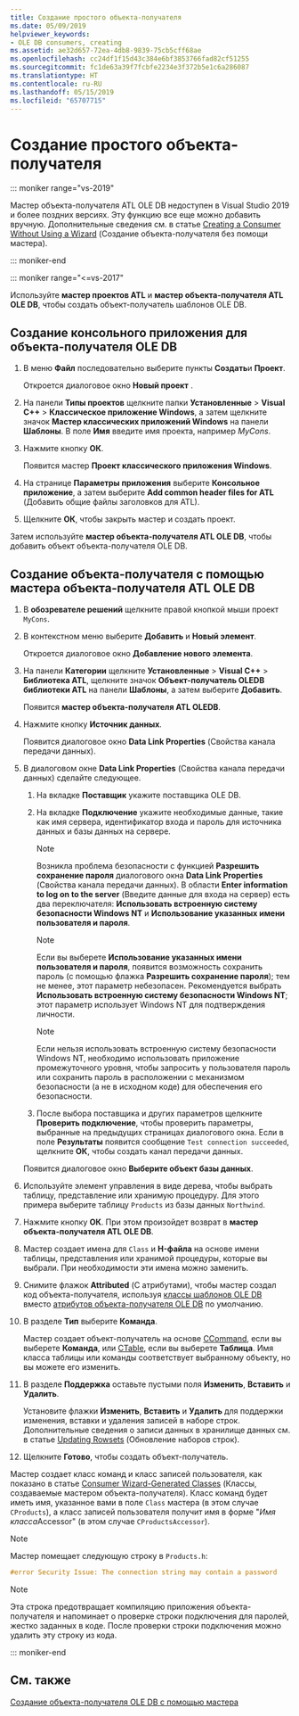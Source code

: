 ```yaml
---
title: Создание простого объекта-получателя
ms.date: 05/09/2019
helpviewer_keywords:
- OLE DB consumers, creating
ms.assetid: ae32d657-72ea-4db8-9839-75cb5cff68ae
ms.openlocfilehash: cc24df1f15d43c384e6bf3853766fad82cf51255
ms.sourcegitcommit: fc1de63a39f7fcbfe2234e3f372b5e1c6a286087
ms.translationtype: HT
ms.contentlocale: ru-RU
ms.lasthandoff: 05/15/2019
ms.locfileid: "65707715"
---
```

# <a name="creating-a-simple-consumer"></a>Создание простого объекта-получателя

::: moniker range="vs-2019"

Мастер объекта-получателя ATL OLE DB недоступен в Visual Studio 2019 и более поздних версиях. Эту функцию все еще можно добавить вручную. Дополнительные сведения см. в статье [Creating a Consumer Without Using a Wizard](creating-a-consumer-without-using-a-wizard.md) (Создание объекта-получателя без помощи мастера).

::: moniker-end

::: moniker range="<=vs-2017"

Используйте **мастер проектов ATL** и **мастер объекта-получателя ATL OLE DB**, чтобы создать объект-получатель шаблонов OLE DB.

## <a name="to-create-a-console-application-for-an-ole-db-consumer"></a>Создание консольного приложения для объекта-получателя OLE DB

1. В меню **Файл** последовательно выберите пункты **Создать**и **Проект**.

   Откроется диалоговое окно **Новый проект** .

1. На панели **Типы проектов** щелкните папки **Установленные** > **Visual C++** > **Классическое приложение Windows**, а затем щелкните значок **Мастер классических приложений Windows** на панели **Шаблоны**. В поле **Имя** введите имя проекта, например *MyCons*.

1. Нажмите кнопку **ОК**.

   Появится мастер **Проект классического приложения Windows**.

1. На странице **Параметры приложения** выберите **Консольное приложение**, а затем выберите **Add common header files for ATL** (Добавить общие файлы заголовков для ATL).

1. Щелкните **ОК**, чтобы закрыть мастер и создать проект.

Затем используйте **мастер объекта-получателя ATL OLE DB**, чтобы добавить объект объекта-получателя OLE DB.

## <a name="to-create-a-consumer-with-the-atl-ole-db-consumer-wizard"></a>Создание объекта-получателя с помощью мастера объекта-получателя ATL OLE DB

1. В **обозревателе решений** щелкните правой кнопкой мыши проект `MyCons`.

1. В контекстном меню выберите **Добавить** и **Новый элемент**.

   Откроется диалоговое окно **Добавление нового элемента**.

1. На панели **Категории** щелкните **Установленные** > **Visual C++** > **Библиотека ATL**, щелкните значок **Объект-получатель OLEDB библиотеки ATL** на панели **Шаблоны**, а затем выберите **Добавить**.

   Появится **мастер объекта-получателя ATL OLEDB**.

1. Нажмите кнопку **Источник данных**.

   Появится диалоговое окно **Data Link Properties** (Свойства канала передачи данных).

1. В диалоговом окне **Data Link Properties** (Свойства канала передачи данных) сделайте следующее.

   1. На вкладке **Поставщик** укажите поставщика OLE DB.

   1. На вкладке **Подключение** укажите необходимые данные, такие как имя сервера, идентификатор входа и пароль для источника данных и базы данных на сервере.

      > [!NOTE]
      > Возникла проблема безопасности с функцией **Разрешить сохранение пароля** диалогового окна **Data Link Properties** (Свойства канала передачи данных). В области **Enter information to log on to the server** (Введите данные для входа на сервер) есть два переключателя: **Использовать встроенную систему безопасности Windows NT** и **Использование указанных имени пользователя и пароля**.

      > [!NOTE]
      > Если вы выберете **Использование указанных имени пользователя и пароля**, появится возможность сохранить пароль (с помощью флажка **Разрешить сохранение пароля**); тем не менее, этот параметр небезопасен. Рекомендуется выбрать **Использовать встроенную систему безопасности Windows NT**; этот параметр использует Windows NT для подтверждения личности.

      > [!NOTE]
      > Если нельзя использовать встроенную систему безопасности Windows NT, необходимо использовать приложение промежуточного уровня, чтобы запросить у пользователя пароль или сохранить пароль в расположении с механизмом безопасности (а не в исходном коде) для обеспечения его безопасности.

   1. После выбора поставщика и других параметров щелкните **Проверить подключение**, чтобы проверить параметры, выбранные на предыдущих страницах диалогового окна. Если в поле **Результаты** появится сообщение `Test connection succeeded`, щелкните **ОК**, чтобы создать канал передачи данных.

   Появится диалоговое окно **Выберите объект базы данных**.

1. Используйте элемент управления в виде дерева, чтобы выбрать таблицу, представление или хранимую процедуру. Для этого примера выберите таблицу `Products` из базы данных `Northwind`.

1. Нажмите кнопку **ОК**. При этом произойдет возврат в **мастер объекта-получателя ATL OLE DB**.

1. Мастер создает имена для `Class` и **H-файла** на основе имени таблицы, представления или хранимой процедуры, которые вы выбрали. При необходимости эти имена можно заменить.

1. Снимите флажок **Attributed** (С атрибутами), чтобы мастер создал код объекта-получателя, используя [классы шаблонов OLE DB](../../data/oledb/ole-db-consumer-templates-reference.md) вместо [атрибутов объекта-получателя OLE DB](../../windows/ole-db-consumer-attributes.md) по умолчанию.

1. В разделе **Тип** выберите **Команда**.

   Мастер создает объект-получатель на основе [CCommand](../../data/oledb/ccommand-class.md), если вы выберете **Команда**, или [CTable](../../data/oledb/ctable-class.md), если вы выберете **Таблица**. Имя класса таблицы или команды соответствует выбранному объекту, но вы можете его изменить.

1. В разделе **Поддержка** оставьте пустыми поля **Изменить**, **Вставить** и **Удалить**.

   Установите флажки **Изменить**, **Вставить** и **Удалить** для поддержки изменения, вставки и удаления записей в наборе строк. Дополнительные сведения о записи данных в хранилище данных см. в статье [Updating Rowsets](../../data/oledb/updating-rowsets.md) (Обновление наборов строк).

1. Щелкните **Готово**, чтобы создать объект-получатель.

Мастер создает класс команд и класс записей пользователя, как показано в статье [Consumer Wizard-Generated Classes](../../data/oledb/consumer-wizard-generated-classes.md) (Классы, создаваемые мастером объекта-получателя). Класс команд будет иметь имя, указанное вами в поле `Class` мастера (в этом случае `CProducts`), а класс записей пользователя получит имя в форме "*Имя класса*Accessor" (в этом случае `CProductsAccessor`).

> [!NOTE]
> Мастер помещает следующую строку в `Products.h`:

```cpp
#error Security Issue: The connection string may contain a password
```

> [!NOTE]
> Эта строка предотвращает компиляцию приложения объекта-получателя и напоминает о проверке строки подключения для паролей, жестко заданных в коде. После проверки строки подключения можно удалить эту строку из кода.

::: moniker-end

## <a name="see-also"></a>См. также

[Создание объекта-получателя OLE DB с помощью мастера](../../data/oledb/creating-an-ole-db-consumer-using-a-wizard.md)
